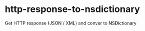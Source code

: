 http-response-to-nsdictionary
=============================

Get HTTP response (JSON / XML) and conver to NSDictionary 